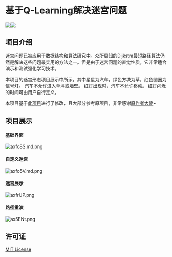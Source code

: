 # 基于Q-Learning解决迷宫问题

<p><image src="https://img.shields.io/badge/强化学习-Q--Learning-brightgreen.svg"></image><image src="https://img.shields.io/badge/智能驾驶-Autonomous_Driving-orange.svg"></image>
</p>

## 项目介绍

迷宫问题已被应用于数据结构和算法研究中。众所周知的Dijkstra最短路径算法仍然是解决这些问题最实用的方法之一。但是由于迷宫问题的直觉性质，它非常适合演示和测试强化学习技术。

本项目的迷宫形态项目展示中所示，其中星星为汽车，绿色方块为草，红色圆圈为信号灯。
汽车不允许进入草坪或墙壁。
红灯出现时，汽车不允许移动。
红灯闪烁的时间可由用户自行定义。

本项目基于[此项目](https://github.com/urkax/Maze-solver-using-reinforcement-learning)进行了修改，且大部分参考原项目，非常感谢[原作者大佬](https://github.com/urkax)~

## 项目展示

#### **基础界面**

![axfc8S.md.png](https://s1.ax1x.com/2020/08/12/axfc8S.md.png)

#### 自定义迷宫

![axfo5V.md.png](https://s1.ax1x.com/2020/08/12/axfo5V.md.png)

#### 迷宫展示

![axfrUP.png](https://s1.ax1x.com/2020/08/12/axfrUP.png)

#### 路径重演

![ax5ENt.png](https://s1.ax1x.com/2020/08/12/ax5ENt.png)

## 许可证

[MIT License](https://github.com/Mahongsheng/qlearning_maze/LICENSE)